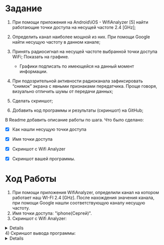 # Задание 
1) При помощи приложения на Android\iOS - WifiAnalyzer [5] найти работающие точки доступа на несущей частоте 2.4 [GHz];
2) Определить канал наиболее мощной из них. При помощи Google найти несущую частоту в данном канале;
3) Принять радиосигнал на несущей частоте выбранной точки доступа WiFi; Показать на графике.
    - Графики подписать по имеющейся на данный момент информации.

4) При подозрительной активности радиоканала зафиксировать “снимок” экрана с явными признаками передатчика. Проще говоря, визуально отличить шумы от передачи данных;
5) Сделать скриншот;
6) Добавить код программы и результаты (скриншот) на GitHub; 

В Readme добавить описание работы по шага. Что было сделано:
- [x] Как нашли несущую точки доступа

- [x] Имя точки доступа

- [x] Cкриншот с Wifi Analyzer

- [x] Скриншот вашей программы.

# Ход Работы
1) При помощи приложения WifiAnalyzer, определили канал на котором работает наш WI-FI 2.4 [GHz]. После нахождения значения канала, при помощи Google нашли соответствующую каналу несущую частоту. 
2) Имя точки доступа: "iphone(Сергей)".
3) Скриншот с Wifi Analyzer:
<details>

[![../../photo_screenshots/screenshots_3.9.png](screenshots_3.9.png)][1]][1]

</details>
4) Скриншот вывода программы:
<details>

[![../../photo_screenshots/screenshots_3.8.png](screenshots_3.9.png)][1][1]

</details>
